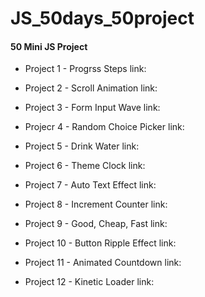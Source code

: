 # JS_50days_50project

#### 50 Mini JS Project

-   Project 1 -  Progrss  Steps
		link:

-	Project 2 - Scroll Animation
		 link:

- 	Project 3 - Form Input Wave
		  link:

-	Projecr 4 - Random Choice Picker
		 link:

- 	Project 5 - Drink Water
          link:

-  	Project 6 - Theme Clock
  		 link:

-	Project 7 - Auto Text Effect
		 link:

- 	Project 8 - Increment Counter
	   	link:

- 	Project 9 - Good, Cheap, Fast
   	   link:

- 	Project 10 - Button Ripple Effect
   	   link:

-	Project 11 -  Animated Countdown
		 link:

-	Project 12 -  Kinetic Loader
		 link: